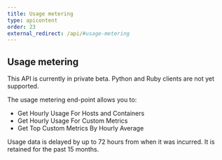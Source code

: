 ```yaml
---
title: Usage metering
type: apicontent
order: 23
external_redirect: /api/#usage-metering
---
```


## Usage metering

This API is currently in private beta. Python and Ruby clients are not yet supported.

The usage metering end-point allows you to:

* Get Hourly Usage For Hosts and Containers
* Get Hourly Usage For Custom Metrics
* Get Top Custom Metrics By Hourly Average

Usage data is delayed by up to 72 hours from when it was incurred. It is retained for the past 15 months.
